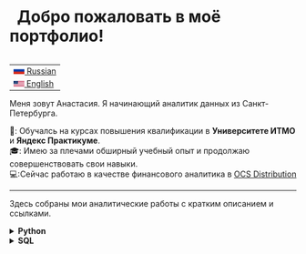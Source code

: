 
# &nbsp; Добро пожаловать в моё портфолио!

<table align="right">
 <tr><td><a href="README.md"><img src="images/flag-400.png" height="13"> Russian</a></td></tr>
 <tr><td><a href="README_eng.md"><img src="images/Flag_of_the_United_States.png" height="10"> English</a></td></tr>
</table>

Меня зовут Анастасия. Я начинающий аналитик данных из Санкт-Петербурга.

📘: Обучалсь на курсах повышения квалификации в **Университете ИТМО** и **Яндекс Практикуме**. \
🎓: Имею за плечами обширный учебный опыт и продолжаю совершенствовать свои навыки. \
💻:Сейчас работаю в качестве финансового аналитика в [OCS Distribution](https://www.ocs.ru/)
<hr>

Здесь собраны мои аналитические работы с кратким описанием и ссылками.

<details>
  <summary><b>Python</b></summary>
  <br/>
 
<hr>

## [Изучение развития игровой идустрии в первой половине XXI века](https://github.com/steishas/portfolio/blob/main/python/python_rus/%D0%98%D0%B7%D1%83%D1%87%D0%B5%D0%BD%D0%B8%D0%B5_%D1%80%D0%B0%D0%B7%D0%B2%D0%B8%D1%82%D0%B8%D1%8F_%D0%B8%D0%B3%D1%80%D0%BE%D0%B2%D0%BE%D0%B9_%D0%B8%D0%BD%D0%B4%D1%83%D1%81%D1%82%D1%80%D0%B8%D0%B8_%D0%B2_%D0%BF%D0%B5%D1%80%D0%B2%D0%BE%D0%B9_%D0%BF%D0%BE%D0%BB%D0%BE%D0%B2%D0%B8%D0%BD%D0%B5_XXI_%D0%B2%D0%B5%D0%BA%D0%B0.ipynb)

**Цель проекта** - собрать данные для написания статьи-исследования по особенностям развития игровой индустрии для популяризации игры "Секреты Темнолесья".

*11 января, 2025*
<hr>
</details>

<details>
  <summary><b>SQL</b></summary>
  <br/>

<hr>
 
## [Анализ данных для агенства недвижимости](https://github.com/steishas/portfolio/blob/main/SQL/SQL_rus/Ad_Hoc%20%D0%B7%D0%B0%D0%B4%D0%B0%D1%87%D0%B8%20_%D0%A1%D0%B5%D0%BA%D1%80%D0%B5%D1%82%D1%8B%20%D0%A2%D0%B5%D0%BC%D0%BD%D0%BE%D0%BB%D0%B5%D1%81%D1%8C%D1%8F.sql](https://github.com/steishas/portfolio/blob/main/SQL/SQL_rus/%D0%90%D0%BD%D0%B0%D0%BB%D0%B8%D0%B7%20%D0%B4%D0%B0%D0%BD%D0%BD%D1%8B%D1%85%20%D0%B4%D0%BB%D1%8F%20%D0%B0%D0%B3%D0%B5%D0%BD%D1%82%D1%81%D1%82%D0%B2%D0%B0%20%D0%BD%D0%B5%D0%B4%D0%B2%D0%B8%D0%B6%D0%B8%D0%BC%D0%BE%D1%81%D1%82%D0%B8.sql))

**Цель проекта** - Определить самые привлекательные для работы сегменты недвижимости в Санкт-Петербурге и Ленинградской области.

Аналитическая записка к проекту [здесь]()

К проекту также построен [дашборд](https://datalens.yandex/o84vyycx74g6b)

*18 декабря, 2024*

<hr>
 
## [Решение аналитических задач по игре "Секреты темнолесья"](https://github.com/steishas/portfolio/blob/main/SQL/SQL_rus/Ad_Hoc%20%D0%B7%D0%B0%D0%B4%D0%B0%D1%87%D0%B8%20_%D0%A1%D0%B5%D0%BA%D1%80%D0%B5%D1%82%D1%8B%20%D0%A2%D0%B5%D0%BC%D0%BD%D0%BE%D0%BB%D0%B5%D1%81%D1%8C%D1%8F.sql)

**Цель проекта** - изучить влияние характеристик игроков и их игровых персонажей на покупку внутриигровой валюты «райские лепестки», а также оценить активность игроков при совершении внутриигровых покупок.

Аналитическая записка к проекту [здесь](https://github.com/steishas/portfolio/edit/main/SQL/SQL_rus/%D0%90%D0%BD%D0%B0%D0%BB%D0%B8%D1%82%D0%B8%D1%87%D0%B5%D1%81%D0%BA%D0%B0%D1%8F%20%D0%B7%D0%B0%D0%BF%D0%B8%D1%81%D0%BA%D0%B0%20%D0%BA%20%D0%BF%D1%80%D0%BE%D0%B5%D0%BA%D1%82%D1%83%20%22%D0%A1%D0%B5%D0%BA%D1%80%D0%B5%D1%82%D1%8B%20%D0%A2%D0%B5%D0%BC%D0%BD%D0%BE%D1%81%D0%B5%D0%BB%D1%8C%D1%8F%22.md)

*14 ноября, 2024*

<hr>
